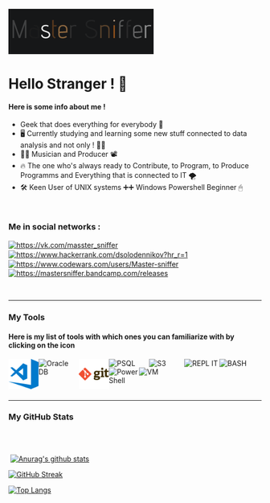 ![](Vanilla-3.3s-289px.gif)

# Hello Stranger ! 🤙
#### Here is some info about me !
- Geek that does everything for everybody 👾
- 🖥 Currently studying and learning some new stuff connected to data analysis and not only ! 👨‍💻 
- 👨‍🎤 Musician and Producer 📽
- 🔥 The one who's always ready to Contribute, to Program, to Produce Programms and Everything that is connected to IT 🌪 
- 🛠 Keen User of UNIX systems ➕➕ Windows Powershell Beginner 🖱

<br />

### Me in social networks :

[<img align="center" alt="https://vk.com/masster_sniffer" width="90px" src="https://rubikmedia.ru/upload/iblock/1fd/vk.png" />][website]&nbsp;
[<img align="center" alt="https://www.hackerrank.com/dsolodennikov?hr_r=1" width="90px" src="https://upload.wikimedia.org/wikipedia/commons/6/65/HackerRank_logo.png" />][hackrank]&nbsp;
[<img align="center" alt="https://www.codewars.com/users/Master-sniffer" width="90px" src="https://www.codewars.com/assets/logos/logo-square-red-big-dark-text-2e091298050b4a55869eb3c7d02e5cd21561b042f7692401fd9e3a2409078c39.png" />][kata]&nbsp;
[<img align="center" alt="https://mastersniffer.bandcamp.com/releases" width="90px" src="https://i.pinimg.com/originals/fd/f9/2a/fdf92ade7b132f2f3a5b55e68fdfbf54.png" />][BC]&nbsp;


<br />

---

### My Tools
#### Here is my list of tools with which ones you can familiarize with by clicking on the icon

[<img align="left" alt="Visual Studio Code" width="60px" src="https://raw.githubusercontent.com/github/explore/80688e429a7d4ef2fca1e82350fe8e3517d3494d/topics/visual-studio-code/visual-studio-code.png" />][VS CODE]
[<img align="left" alt="Oracle DB" width="80px" src="http://centercio.ru/wp-content/uploads/2018/11/Oracle-PNG-Clipart.png" />][Oracle]
[<img align="left" alt="GIT" width="60px" src="https://raw.githubusercontent.com/github/explore/80688e429a7d4ef2fca1e82350fe8e3517d3494d/topics/git/git.png" />][GIT]
[<img align="left" alt="PSQL" width="80px" src="https://img.reg.ru/faq/20-08-2020-postgresql.png" />][PSQL]
[<img align="left" alt="S3" width="70px" src="https://miro.medium.com/max/333/1*1A1CQ8a-vKphpDu97_U6Kw.png" />][S3]
[<img align="left" alt="REPL IT" width="70px" src="https://upload.wikimedia.org/wikipedia/commons/b/b2/Repl.it_logo.svg" />][Repl]
[<img align="left" alt="BASH" width="80px" src="https://d33wubrfki0l68.cloudfront.net/306f655dcc33cc3d958cab80d78d3f2da427974c/a2bd8/img/logo/svg/full_colored_dark.svg" />][BASH]
[<img align="left" alt="PowerShell" width="60px" src="https://hsto.org/getpro/habr/post_images/9e6/17e/c95/9e617ec959b5c01c569bd9d6a8b1cf8a.png" />][PWSH]
[<img align="left" alt="VM" width="70px" src="https://upload.wikimedia.org/wikipedia/commons/thumb/d/d5/Virtualbox_logo.png/80px-Virtualbox_logo.png" />][VM]



<br />
<br />
<br />
<br />

---

### My GitHub Stats
<br />
<br />

&nbsp;[![Anurag's github stats](https://github-readme-stats.vercel.app/api?username=Master-sniffer&show_icons=true&theme=onedark&count_private=true )](https://github.com/Master-sniffer/github-readme-stats)
<br />

[![GitHub Streak](https://github-readme-streak-stats.herokuapp.com/?user=Master-sniffer&theme=synthwave&hide_border=true)](https://github.com/Master-sniffer/github-readme-streak-stats) 
<br />

[![Top Langs](https://github-readme-stats.vercel.app/api/top-langs/?username=Master-sniffer&hide=html&langs_count=20&layout=compact)](https://github.com/anuraghazra/github-readme-stats)


[website]: https://vk.com/masster_sniffer
[hackrank]: https://www.hackerrank.com/dsolodennikov
[kata]: https://www.codewars.com/users/Master-sniffer
[BC]: https://mastersniffer.bandcamp.com/releases
[VS CODE]: https://code.visualstudio.com
[Oracle]: https://www.oracle.com/index.html
[GIT]: https://git-scm.com
[PSQL]: https://www.postgresql.org
[S3]: https://aws.amazon.com/free/?nc1=h_ls&all-free-tier.sort-by=item.additionalFields.SortRank&all-free-tier.sort-order=asc
[Repl]: https://repl.it
[BASH]: https://en.wikipedia.org/wiki/Bash_(Unix_shell)
[PWSH]: https://en.wikipedia.org/wiki/PowerShell
[VM]: https://www.virtualbox.org

